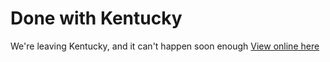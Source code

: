# Done with Kentucky
We're leaving Kentucky, and it can't happen soon enough
[View online here](https://annagalante.github.io/donewithky/)
